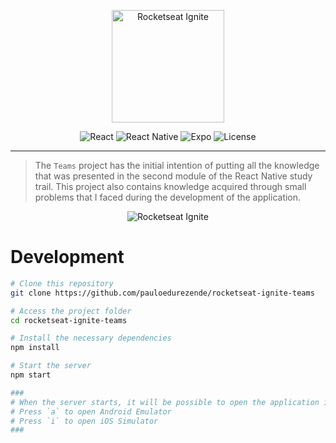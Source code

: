 <p align="center">
  <img src="https://user-images.githubusercontent.com/38743434/209747250-5d0bda5d-4bdb-4087-a197-d9357a8f0fcb.png" alt="Rocketseat Ignite" width="180"/>
</p>

<p align="center">
  <img alt="React" src="https://img.shields.io/badge/react-%2320232a.svg?style=for-the-badge&logo=react&logoColor=%2361DAFB">
  <img alt="React Native" src="https://img.shields.io/badge/react_native-%2320232a.svg?style=for-the-badge&logo=react&logoColor=%2361DAFB">
  <img alt="Expo" src="https://img.shields.io/badge/expo-1C1E24?style=for-the-badge&logo=expo&logoColor=#D04A37">
  <img alt="License" src="https://img.shields.io/github/license/pauloedurezende/rocketseat-ignite-teams?style=for-the-badge">
</p>

---

> The `Teams` project has the initial intention of putting all the knowledge that was presented in the second module of the React Native study trail. This project also contains knowledge acquired through small problems that I faced during the development of the application.

<p align="center">
  <img src="https://github-production-user-asset-6210df.s3.amazonaws.com/38743434/278138305-45b1d2f1-8fc9-4144-9399-4c7ae10f0f77.png?X-Amz-Algorithm=AWS4-HMAC-SHA256&X-Amz-Credential=AKIAIWNJYAX4CSVEH53A%2F20231025%2Fus-east-1%2Fs3%2Faws4_request&X-Amz-Date=20231025T202020Z&X-Amz-Expires=300&X-Amz-Signature=a5b5935ab4099ee640f0f65dc957b78318520d96ccf79fd73128587aa5ed80ad&X-Amz-SignedHeaders=host&actor_id=38743434&key_id=0&repo_id=580621375" alt="Rocketseat Ignite" />
</p>

# Development

```bash
# Clone this repository
git clone https://github.com/pauloedurezende/rocketseat-ignite-teams

# Access the project folder
cd rocketseat-ignite-teams

# Install the necessary dependencies
npm install

# Start the server
npm start

###
# When the server starts, it will be possible to open the application in your preferred emulator
# Press `a` to open Android Emulator
# Press `i` to open iOS Simulator
###
```
